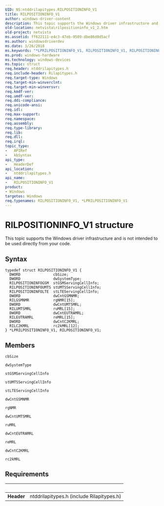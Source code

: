 ```yaml
---
UID: NS:ntddrilapitypes.RILPOSITIONINFO_V1
title: RILPOSITIONINFO_V1
author: windows-driver-content
description: This topic supports the Windows driver infrastructure and is not intended to be used directly from your code.
old-location: netvista\rilpositioninfo_v1_2.htm
old-project: netvista
ms.assetid: ff622111-e4c3-47eb-9509-dbe86d0d5acf
ms.author: windowsdriverdev
ms.date: 3/26/2018
ms.keywords: "*LPRILPOSITIONINFO_V1, RILPOSITIONINFO_V1, RILPOSITIONINFO_V1 structure [Network Drivers Starting with Windows Vista], netvista.rilpositioninfo_v1_2, ntddrilapitypes/RILPOSITIONINFO_V1"
ms.prod: windows-hardware
ms.technology: windows-devices
ms.topic: struct
req.header: ntddrilapitypes.h
req.include-header: Rilapitypes.h
req.target-type: Windows
req.target-min-winverclnt: 
req.target-min-winversvr: 
req.kmdf-ver: 
req.umdf-ver: 
req.ddi-compliance: 
req.unicode-ansi: 
req.idl: 
req.max-support: 
req.namespace: 
req.assembly: 
req.type-library: 
req.lib: 
req.dll: 
req.irql: 
topic_type:
-	APIRef
-	kbSyntax
api_type:
-	HeaderDef
api_location:
-	ntddrilapitypes.h
api_name:
-	RILPOSITIONINFO_V1
product:
- Windows
targetos: Windows
req.typenames: RILPOSITIONINFO_V1, *LPRILPOSITIONINFO_V1
---
```


# RILPOSITIONINFO_V1 structure
This topic supports the Windows driver infrastructure and is not intended to be used directly from your code.

## Syntax
```
typedef struct RILPOSITIONINFO_V1 {
  DWORD               cbSize;
  DWORD               dwSystemType;
  RILPOSITIONINFOGSM  stGSMServingCellInfo;
  RILPOSITIONINFOUMTS stUMTSServingCellInfo;
  RILPOSITIONINFOLTE  stLTEServingCellInfo;
  DWORD               dwCntGSMNMR;
  RILGSMNMR           rgNMR[15];
  DWORD               dwCntUMTSMRL;
  RILUMTSMRL          ruMRL[15];
  DWORD               dwCntEUTRAMRL;
  RILEUTRAMRL         reMRL[15];
  DWORD               dwCntC2KMRL;
  RILC2KMRL           rc2kMRL[12];
} *LPRILPOSITIONINFO_V1, RILPOSITIONINFO_V1;
```

## Members


`cbSize`



`dwSystemType`



`stGSMServingCellInfo`



`stUMTSServingCellInfo`



`stLTEServingCellInfo`



`dwCntGSMNMR`



`rgNMR`



`dwCntUMTSMRL`



`ruMRL`



`dwCntEUTRAMRL`



`reMRL`



`dwCntC2KMRL`



`rc2kMRL`




## Requirements
| &nbsp; | &nbsp; |
| ---- |:---- |
| **Header** | ntddrilapitypes.h (include Rilapitypes.h) |